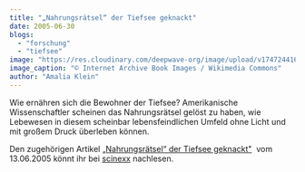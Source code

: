 ```yaml
---
title: "„Nahrungsrätsel“ der Tiefsee geknackt"
date: 2005-06-30
blogs: 
  - "forschung"
  - "tiefsee"
image: "https://res.cloudinary.com/deepwave-org/image/upload/v1747244162/deepwave.org/The_fauna_of_the_deep_sea_1894_14576840559.jpg"
image_caption: "© Internet Archive Book Images / Wikimedia Commons"
author: "Amalia Klein"
---
```


Wie ernähren sich die Bewohner der Tiefsee? Amerikanische Wissenschaftler scheinen das Nahrungsrätsel gelöst zu haben, wie Lebewesen in diesem scheinbar lebensfeindlichen Umfeld ohne Licht und mit großem Druck überleben können.

Den zugehörigen Artikel [„Nahrungsrätsel“ der Tiefsee geknackt"](https://www.scinexx.de/news/biowissen/nahrungsraetsel-der-tiefsee-geknackt/)  vom 13.06.2005 könnt ihr bei [scinexx](https://www.scinexx.de/) nachlesen.
